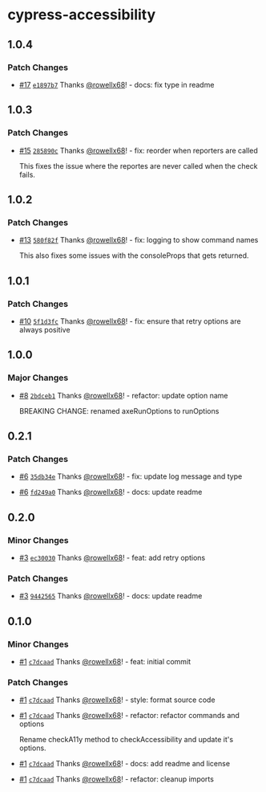 # cypress-accessibility

## 1.0.4

### Patch Changes

- [#17](https://github.com/rowellx68/cypress-a11y-report/pull/17) [`e1897b7`](https://github.com/rowellx68/cypress-a11y-report/commit/e1897b7e0c038cbab7e1ee9005b8eeffa5cec795) Thanks [@rowellx68](https://github.com/rowellx68)! - docs: fix type in readme

## 1.0.3

### Patch Changes

- [#15](https://github.com/rowellx68/cypress-accessibility/pull/15) [`285890c`](https://github.com/rowellx68/cypress-accessibility/commit/285890c51070f8c64c607a3d17b58befbb0d2d2f) Thanks [@rowellx68](https://github.com/rowellx68)! - fix: reorder when reporters are called

  This fixes the issue where the reportes are never called when the check fails.

## 1.0.2

### Patch Changes

- [#13](https://github.com/rowellx68/cypress-accessibility/pull/13) [`580f82f`](https://github.com/rowellx68/cypress-accessibility/commit/580f82f2d9b7f781841223c6ee43a134dd2192f6) Thanks [@rowellx68](https://github.com/rowellx68)! - fix: logging to show command names

  This also fixes some issues with the consoleProps that gets returned.

## 1.0.1

### Patch Changes

- [#10](https://github.com/rowellx68/cypress-accessibility/pull/10) [`5f1d3fc`](https://github.com/rowellx68/cypress-accessibility/commit/5f1d3fcfcb4b45b9fe66552307faf40ec0d27eeb) Thanks [@rowellx68](https://github.com/rowellx68)! - fix: ensure that retry options are always positive

## 1.0.0

### Major Changes

- [#8](https://github.com/rowellx68/cypress-accessibility/pull/8) [`2bdceb1`](https://github.com/rowellx68/cypress-accessibility/commit/2bdceb1b6b5bceaf178ec9a9b121d18a3c28a39d) Thanks [@rowellx68](https://github.com/rowellx68)! - refactor: update option name

  BREAKING CHANGE: renamed axeRunOptions to runOptions

## 0.2.1

### Patch Changes

- [#6](https://github.com/rowellx68/cypress-accessibility/pull/6) [`35db34e`](https://github.com/rowellx68/cypress-accessibility/commit/35db34ebc9643b2c0dfe64013f662f75aee82b87) Thanks [@rowellx68](https://github.com/rowellx68)! - fix: update log message and type

- [#6](https://github.com/rowellx68/cypress-accessibility/pull/6) [`fd249a0`](https://github.com/rowellx68/cypress-accessibility/commit/fd249a0bb91fcf552f3ec86f7338c26d510bae5b) Thanks [@rowellx68](https://github.com/rowellx68)! - docs: update readme

## 0.2.0

### Minor Changes

- [#3](https://github.com/rowellx68/cypress-accessibility/pull/3) [`ec30030`](https://github.com/rowellx68/cypress-accessibility/commit/ec300309a512d1919587a6bfa6e1bba17f4a821d) Thanks [@rowellx68](https://github.com/rowellx68)! - feat: add retry options

### Patch Changes

- [#3](https://github.com/rowellx68/cypress-accessibility/pull/3) [`9442565`](https://github.com/rowellx68/cypress-accessibility/commit/94425657bc272fa195ebca01e06682d65b659fa0) Thanks [@rowellx68](https://github.com/rowellx68)! - docs: update readme

## 0.1.0

### Minor Changes

- [#1](https://github.com/rowellx68/cypress-accessibility/pull/1) [`c7dcaad`](https://github.com/rowellx68/cypress-accessibility/commit/c7dcaad58193f24c893437d4bd0edee706292a12) Thanks [@rowellx68](https://github.com/rowellx68)! - feat: initial commit

### Patch Changes

- [#1](https://github.com/rowellx68/cypress-accessibility/pull/1) [`c7dcaad`](https://github.com/rowellx68/cypress-accessibility/commit/c7dcaad58193f24c893437d4bd0edee706292a12) Thanks [@rowellx68](https://github.com/rowellx68)! - style: format source code

- [#1](https://github.com/rowellx68/cypress-accessibility/pull/1) [`c7dcaad`](https://github.com/rowellx68/cypress-accessibility/commit/c7dcaad58193f24c893437d4bd0edee706292a12) Thanks [@rowellx68](https://github.com/rowellx68)! - refactor: refactor commands and options

  Rename checkA11y method to checkAccessibility and update it's options.

- [#1](https://github.com/rowellx68/cypress-accessibility/pull/1) [`c7dcaad`](https://github.com/rowellx68/cypress-accessibility/commit/c7dcaad58193f24c893437d4bd0edee706292a12) Thanks [@rowellx68](https://github.com/rowellx68)! - docs: add readme and license

- [#1](https://github.com/rowellx68/cypress-accessibility/pull/1) [`c7dcaad`](https://github.com/rowellx68/cypress-accessibility/commit/c7dcaad58193f24c893437d4bd0edee706292a12) Thanks [@rowellx68](https://github.com/rowellx68)! - refactor: cleanup imports
